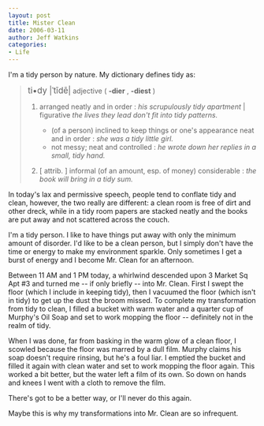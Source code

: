 ```yaml
---
layout: post
title: Mister Clean
date: 2006-03-11
author: Jeff Watkins
categories:
- Life
---
```


I'm a tidy person by nature. My dictionary defines tidy as:

> <big>ti&bull;dy |ˈtīdē|</big>
> adjective ( <b>-dier</b> , <b>-diest</b> )
> 
> 1. arranged neatly and in order : _his scrupulously tidy apartment_ | figurative _the lives they lead don't fit into tidy patterns._
> 
>     * (of a person) inclined to keep things or one's appearance neat and in order : _she was a tidy little girl._
>     * not messy; neat and controlled : _he wrote down her replies in a small, tidy hand._
> 
> 2. \[ attrib. \] informal (of an amount, esp. of money) considerable : _the book will bring in a tidy sum._

In today's lax and permissive speech, people tend to conflate tidy and clean, however, the two really are different: a clean room is free of dirt and other dreck, while in a tidy room papers are stacked neatly and the books are put away and not scattered across the couch.

I'm a tidy person. I like to have things put away with only the minimum amount of disorder. I'd like to be a clean person, but I simply don't have the time or energy to make my environment sparkle. Only sometimes I get a burst of energy and I become Mr. Clean for an afternoon.

Between 11 AM and 1 PM today, a whirlwind descended upon 3 Market Sq Apt #3 and turned me -- if only briefly -- into Mr. Clean. First I swept the floor (which I include in keeping tidy), then I vacuumed the floor (which isn't in tidy) to get up the dust the broom missed. To complete my transformation from tidy to clean, I filled a bucket with warm water and a quarter cup of Murphy's Oil Soap and set to work mopping the floor -- definitely not in the realm of tidy.

When I was done, far from basking in the warm glow of a clean floor, I scowled because the floor was marred by a dull film. Murphy claims his soap doesn't require rinsing, but he's a foul liar. I emptied the bucket and filled it again with clean water and set to work mopping the floor again. This worked a bit better, but the water left a film of its own. So down on hands and knees I went with a cloth to remove the film.

There's got to be a better way, or I'll never do this again.

Maybe this is why my transformations into Mr. Clean are so infrequent.